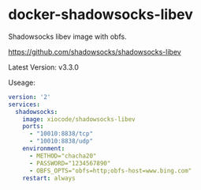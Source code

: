 # docker-shadowsocks-libev
Shadowsocks libev image with obfs.

https://github.com/shadowsocks/shadowsocks-libev

Latest Version: v3.3.0

Useage:

```yaml
version: '2'
services:
  shadowsocks:
    image: xiocode/shadowsocks-libev
    ports:
      - "10010:8838/tcp"
      - "10010:8838/udp"
    environment:
      - METHOD="chacha20"
      - PASSWORD="1234567890"
      - OBFS_OPTS="obfs=http;obfs-host=www.bing.com"
    restart: always
```

